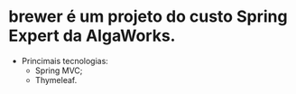 # brewer é um projeto do custo Spring Expert da AlgaWorks.

* Princimais tecnologias:
   - Spring MVC;
   - Thymeleaf.
